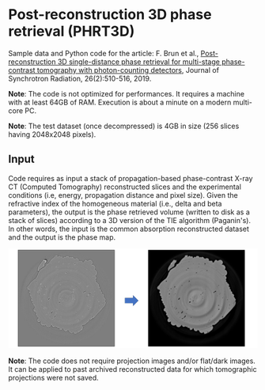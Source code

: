 # Post-reconstruction 3D phase retrieval (PHRT3D)
Sample data and Python code for the article: F. Brun et al., [Post-reconstruction 3D single-distance phase retrieval for multi-stage phase-contrast tomography with photon-counting detectors](https://doi.org/10.1107/S1600577519000237), Journal of Synchrotron Radiation, 26(2):510-516, 2019.

**Note**: The code is not optimized for performances. It requires a machine with at least 64GB of RAM. Execution is about a minute on a modern multi-core PC. 

**Note**: The test dataset (once decompressed) is 4GB in size (256 slices having 2048x2048 pixels).

## Input

Code requires as input a stack of propagation-based phase-contrast X-ray CT (Computed Tomography) reconstructed slices and the experimental conditions (i.e, energy, propagation distance and pixel size). Given the refractive index of the homogeneous material (i.e., delta and beta parameters), the output is the phase retrieved volume (written to disk as a stack of slices) according to a 3D version of the TIE algorithm (Paganin's). In other words, the input is the common absorption reconstructed dataset and the output is the phase map. 

![](/doc/figure1.jpg)

**Note**: The code does not require projection images and/or flat/dark images. It can be applied to past archived reconstructed data for which tomographic projections were not saved.
